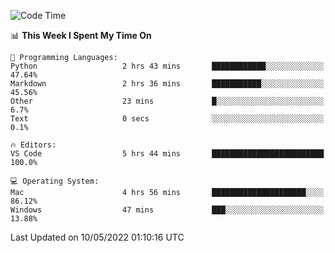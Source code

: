 <!--START_SECTION:waka-->
![Code Time](http://img.shields.io/badge/Code%20Time-0-blue)

📊 **This Week I Spent My Time On** 

```text
💬 Programming Languages: 
Python                   2 hrs 43 mins       ████████████░░░░░░░░░░░░░   47.64% 
Markdown                 2 hrs 36 mins       ███████████░░░░░░░░░░░░░░   45.56% 
Other                    23 mins             █░░░░░░░░░░░░░░░░░░░░░░░░   6.7% 
Text                     0 secs              ░░░░░░░░░░░░░░░░░░░░░░░░░   0.1%

🔥 Editors: 
VS Code                  5 hrs 44 mins       █████████████████████████   100.0%

💻 Operating System: 
Mac                      4 hrs 56 mins       █████████████████████░░░░   86.12% 
Windows                  47 mins             ███░░░░░░░░░░░░░░░░░░░░░░   13.88%

```


 Last Updated on 10/05/2022 01:10:16 UTC
<!--END_SECTION:waka-->

